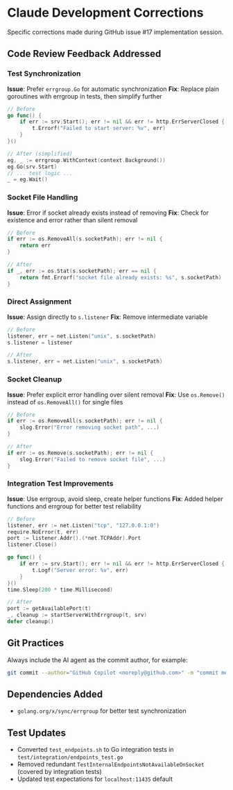 # Claude Development Corrections

Specific corrections made during GitHub issue #17 implementation session.

## Code Review Feedback Addressed

### Test Synchronization
**Issue**: Prefer `errgroup.Go` for automatic synchronization
**Fix**: Replace plain goroutines with errgroup in tests, then simplify further
```go
// Before
go func() {
    if err := srv.Start(); err != nil && err != http.ErrServerClosed {
        t.Errorf("Failed to start server: %v", err)
    }
}()

// After (simplified)
eg, _ := errgroup.WithContext(context.Background())
eg.Go(srv.Start)
// ... test logic ...
_ = eg.Wait()
```

### Socket File Handling
**Issue**: Error if socket already exists instead of removing
**Fix**: Check for existence and error rather than silent removal
```go
// Before
if err := os.RemoveAll(s.socketPath); err != nil {
    return err
}

// After
if _, err := os.Stat(s.socketPath); err == nil {
    return fmt.Errorf("socket file already exists: %s", s.socketPath)
}
```

### Direct Assignment
**Issue**: Assign directly to `s.listener`
**Fix**: Remove intermediate variable
```go
// Before
listener, err = net.Listen("unix", s.socketPath)
s.listener = listener

// After
s.listener, err = net.Listen("unix", s.socketPath)
```

### Socket Cleanup
**Issue**: Prefer explicit error handling over silent removal
**Fix**: Use `os.Remove()` instead of `os.RemoveAll()` for single files
```go
// Before
if err := os.RemoveAll(s.socketPath); err != nil {
    slog.Error("Error removing socket path", ...)
}

// After
if err := os.Remove(s.socketPath); err != nil {
    slog.Error("Failed to remove socket file", ...)
}
```

### Integration Test Improvements
**Issue**: Use errgroup, avoid sleep, create helper functions
**Fix**: Added helper functions and errgroup for better test reliability
```go
// Before
listener, err := net.Listen("tcp", "127.0.0.1:0")
require.NoError(t, err)
port := listener.Addr().(*net.TCPAddr).Port
listener.Close()

go func() {
    if err := srv.Start(); err != nil && err != http.ErrServerClosed {
        t.Logf("Server error: %v", err)
    }
}()
time.Sleep(200 * time.Millisecond)

// After
port := getAvailablePort(t)
_, cleanup := startServerWithErrgroup(t, srv)
defer cleanup()
```

## Git Practices
Always include the AI agent as the commit author, for example:
```bash
git commit --author="GitHub Copilot <noreply@github.com>" -m "commit message"
```

## Dependencies Added
- `golang.org/x/sync/errgroup` for better test synchronization

## Test Updates
- Converted `test_endpoints.sh` to Go integration tests in `test/integration/endpoints_test.go`
- Removed redundant `TestInternalEndpointsNotAvailableOnSocket` (covered by integration tests)
- Updated test expectations for `localhost:11435` default
